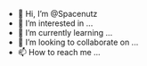- 👋 Hi, I’m @Spacenutz
- 👀 I’m interested in ...
- 🌱 I’m currently learning ...
- 💞️ I’m looking to collaborate on ...
- 📫 How to reach me ...

<!---https://www.goldenfortune.game/z/Spacenutz is a ✨ special ✨ repository because its `README.md` (this file) appears on your GitHub profile.
You can click the Preview link to take a look at your changes.
--->
